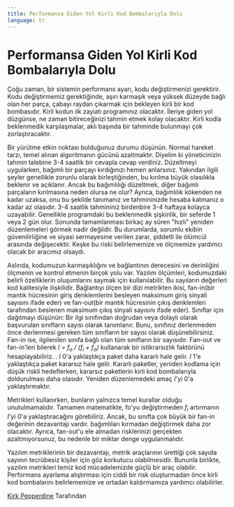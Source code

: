 ```yaml
---
title: Performansa Giden Yol Kirli Kod Bombalarıyla Dolu
language: tr
---
```


# Performansa Giden Yol Kirli Kod Bombalarıyla Dolu

Çoğu zaman, bir sistemin performans ayarı, kodu değiştirmenizi gerektirir. Kodu değiştirmemiz gerektiğinde, aşırı karmaşık veya yüksek düzeyde bağlı olan her parça, çabayı raydan çıkarmak için bekleyen kirli bir kod bombasıdır. Kirli kodun ilk zayiatı programınız olacaktır. İleriye giden yol düzgünse, ne zaman bitireceğinizi tahmin etmek kolay olacaktır. Kirli kodla beklenmedik karşılaşmalar, aklı başında bir tahminde bulunmayı çok zorlaştıracaktır.

Bir yürütme etkin noktası bulduğunuz durumu düşünün. Normal hareket tarzı, temel alınan algoritmanın gücünü azaltmaktır. Diyelim ki yöneticinizin tahmin talebine 3-4 saatlik bir cevapla cevap verdiniz. Düzeltmeyi uygularken, bağımlı bir parçayı kırdığınızı hemen anlarsınız. Yakından ilgili şeyler genellikle zorunlu olarak birleştiğinden, bu kırılma büyük olasılıkla beklenir ve açıklanır. Ancak bu bağımlılığı düzeltmek, diğer bağımlı parçaların kırılmasına neden olursa ne olur? Ayrıca, bağımlılık kökenden ne kadar uzaksa, onu bu şekilde tanımanız ve tahmininizde hesaba katmanız o kadar az olasıdır. 3-4 saatlik tahmininiz birdenbire 3-4 haftaya kolayca uzayabilir. Genellikle programdaki bu beklenmedik şişkinlik, bir seferde 1 veya 2 gün olur. Sonunda tamamlanması birkaç ay süren "hızlı" yeniden düzenlemeleri görmek nadir değildir. Bu durumlarda, sorumlu ekibin güvenilirliğine ve siyasi sermayesine verilen zarar, şiddetli ile ölümcül arasında değişecektir. Keşke bu riski belirlememize ve ölçmemize yardımcı olacak bir aracımız olsaydı.

Aslında, kodumuzun karmaşıklığını ve bağlantının derecesini ve derinliğini ölçmenin ve kontrol etmenin birçok yolu var. Yazılım ölçümleri, kodumuzdaki belirli özelliklerin oluşumlarını saymak için kullanılabilir. Bu sayıların değerleri kod kalitesiyle ilişkilidir. Bağlantıyı ölçen bir dizi metrikten ikisi, fan-in(bir mantık hücresinin giriş denklemlerini besleyen maksimum giriş sinyali sayısını ifade eder) ve fan-out(bir mantık hücresinin çıkış denklemleri tarafından beslenen maksimum çıkış sinyali sayısını ifade eder). Sınıflar için dağıtmayı düşünün: Bir ilgi sınıfından doğrudan veya dolaylı olarak başvurulan sınıfların sayısı olarak tanımlanır. Bunu, sınıfınız derlenmeden önce derlenmesi gereken tüm sınıfların bir sayısı olarak düşünebilirsiniz. Fan-in ise, ilgilenilen sınıfa bağlı olan tüm sınıfların bir sayısıdır. Fan-out ve fan-in'leri bilerek *I = f<sub>o</sub> / (f<sub>i</sub> + f<sub>o</sub>)* kullanarak bir istikrarsızlık faktörünü hesaplayabiliriz. . *I* 0'a yaklaştıkça paket daha kararlı hale gelir. *I* 1'e yaklaştıkça paket kararsız hale gelir. Kararlı paketler, yeniden kodlama için düşük riskli hedeflerken, kararsız paketlerin kirli kod bombalarıyla doldurulması daha olasıdır. Yeniden düzenlemedeki amaç *I*'yi 0'a yaklaştırmaktır.
 
Metrikleri kullanırken, bunların yalnızca temel kurallar olduğu unutulmamalıdır. Tamamen matematikte, fo'yu değiştirmeden *f<sub>i</sub>* artırmanın *I*'yi 0'a yaklaştıracağını görebiliriz. Ancak, bu sınıfta çok büyük bir fan-in değerinin dezavantajı vardır. bağımlıları kırmadan değiştirmek daha zor olacaktır. Ayrıca, fan-out'u ele almadan risklerinizi gerçekten azaltmıyorsunuz, bu nedenle bir miktar denge uygulanmalıdır.

Yazılım metriklerinin bir dezavantajı, metrik araçlarının ürettiği çok sayıda sayının tecrübesiz kişiler için göz korkutucu olabilmesidir. Bununla birlikte, yazılım metrikleri temiz kod mücadelemizde güçlü bir araç olabilir. Performans ayarlama alıştırması için ciddi bir risk oluşturmadan önce kirli kod bombalarını belirlememize ve ortadan kaldırmamıza yardımcı olabilirler.

[Kirk Pepperdine](http://programmer.97things.oreilly.com/wiki/index.php/Kirk_Pepperdine) Tarafından